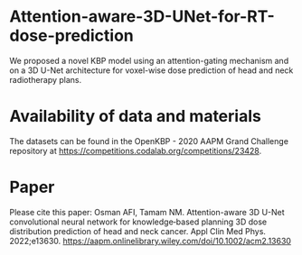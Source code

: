 # Attention-aware-3D-UNet-for-RT-dose-prediction
We proposed a novel KBP model using an attention-gating mechanism and on a 3D U-Net architecture for voxel-wise dose prediction of head and neck radiotherapy plans. 

# Availability of data and materials
The datasets can be found in the OpenKBP - 2020 AAPM Grand Challenge repository at https://competitions.codalab.org/competitions/23428. 

# Paper
Please cite this paper: Osman AFI, Tamam NM. Attention-aware 3D U-Net convolutional neural network for knowledge‐based planning 3D dose distribution prediction of head and neck cancer. Appl Clin Med Phys. 2022;e13630. https://aapm.onlinelibrary.wiley.com/doi/10.1002/acm2.13630
